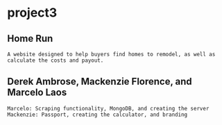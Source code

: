 # project3
## Home Run
    A website designed to help buyers find homes to remodel, as well as calculate the costs and payout.
        
## Derek Ambrose, Mackenzie Florence, and Marcelo Laos

    Marcelo: Scraping functionality, MongoDB, and creating the server
    Mackenzie: Passport, creating the calculator, and branding


